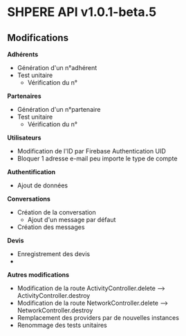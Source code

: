 # SHPERE API v1.0.1-beta.5

## Modifications

**Adhérents**

- Génération d'un n°adhérent
- Test unitaire
  - Vérification du n°

**Partenaires**

- Génération d'un n°partenaire
- Test unitaire
  - Vérification du n°

**Utilisateurs**

- Modification de l'ID par Firebase Authentication UID
- Bloquer 1 adresse e-mail peu importe le type de compte

**Authentification**

- Ajout de données

**Conversations**

- Création de la conversation
  - Ajout d'un message par défaut
- Création des messages

**Devis**

- Enregistrement des devis
- 

**Autres modifications**

- Modification de la route ActivityController.delete --> ActivityController.destroy
- Modification de la route NetworkController.delete --> NetworkController.destroy
- Remplacement des providers par de nouvelles instances
- Renommage des tests unitaires

